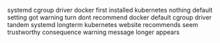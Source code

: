 systemd cgroup driver docker first installed kubernetes nothing default setting got warning turn dont recommend docker default cgroup driver tandem systemd longterm kubernetes website recommends seem trustworthy consequence warning message longer appears